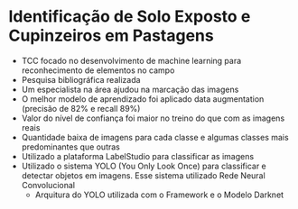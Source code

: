 # Identificação de Solo Exposto e Cupinzeiros em Pastagens

- TCC focado no desenvolvimento de machine learning para reconhecimento de elementos no campo
- Pesquisa bibliográfica realizada
- Um especialista na área ajudou na marcação das imagens
- O melhor modelo de aprendizado foi aplicado data augmentation (precisão de 82% e recall 89%)
- Valor do nível de confiança foi maior no treino do que com as imagens reais
- Quantidade baixa de imagens para cada classe e algumas classes mais predominantes que outras
- Utilizado a plataforma LabelStudio para classificar as imagens
- Utilizado o sistema YOLO (You Only Look Once) para classificar e detectar objetos em imagens. Esse sistema utilizado Rede Neural Convolucional
    - Arquitura do YOLO utilizada com o Framework e o Modelo Darknet
